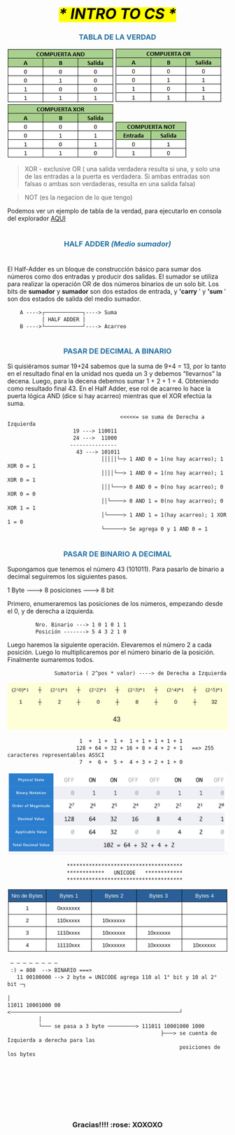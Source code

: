 <h1 align='center'></h1>
<h1 align='center'><mark><i><big>*   INTRO TO CS   *</big></i></mark></h1>

<H3 align='center' style='color:#2471A3' >TABLA DE LA VERDAD</H3>  

![](/scr/MI-Foundations/00-IntroToCS/TablaAND.png)
![](/scr/MI-Foundations/00-IntroToCS/TablaOR.png)
![](/scr/MI-Foundations/00-IntroToCS/TablaXOR.png)
![](/scr/MI-Foundations/00-IntroToCS/TablaNOT.png)

> XOR - exclusive OR ( una salida verdadera resulta si una, y solo una de las entradas a la puerta es verdadera. Si ambas entradas son falsas o ambas son verdaderas, resulta en una salida falsa)

> NOT (es la negacion de lo que tengo)

Podemos ver un ejemplo de tabla de la verdad, para ejecutarlo en consola del explorador [AQUI](https://github.com/Kapelu/Henry-FullStackDeveloper/blob/main/Modulo1-Foundations/00-IntroToCS/homework/01%20-%20TablaVerdad.js)

<h1 align='center'></h1>
<H3 align='center' style='color:#2471A3' >HALF ADDER <i>(Medio sumador)</i></H3>
<h1 align='center'></h1>

El Half-Adder es un bloque de construcción básico para sumar dos números como dos entradas y producir dos salidas. El sumador se utiliza para realizar la operación OR de dos números binarios de un solo bit. Los bits de **sumador** y **sumador** son dos estados de entrada, y **'carry** ' y **'sum** ' son dos estados de salida del medio sumador.

        A ---->┌────────────┐----> Suma
	           │ HALF ADDER │
	    B ---->└────────────┘----> Acarreo	  

<h1 align='center'></h1>
<H3 align='center' style='color:#2471A3' >PASAR DE DECIMAL A BINARIO</H3>  

Si quisiéramos sumar 19+24 sabemos que la suma de 9+4 = 13, por lo tanto en el resultado final en la unidad nos queda un 3 y debemos “llevarnos” la decena. Luego, para la decena debemos sumar 1 + 2 + 1 = 4. Obteniendo como resultado final 43.
En el Half Adder, ese rol de acarreo lo hace la puerta lógica AND (dice si hay acarreo) mientras que el XOR efectúa la suma.

                                        <<<<<= se suma de Derecha a Izquierda
                         19 ---> 110011
                         24 --->  11000
                        ---------------
                          43 ---> 101011
                                  │││││└─> 1 AND 0 = 1(no hay acarreo); 1 XOR 0 = 1
                                  ││││└──> 1 AND 0 = 1(no hay acarreo); 1 XOR 0 = 1
                                  │││└───> 0 AND 0 = 0(no hay acarreo); 0 XOR 0 = 0
                                  ││└────> 0 AND 1 = 0(no hay acarreo); 0 XOR 1 = 1
                                  │└─────> 1 AND 1 = 1(hay acarreo); 1 XOR 1 = 0
                                  └──────> Se agrega 0 y 1 AND 0 = 1


<h1 align='center'></h1>
<H3 align='center' style='color:#2471A3' >PASAR DE BINARIO A DECIMAL</H3>

Supongamos que tenemos el número 43 (101011). Para pasarlo de binario a decimal seguiremos los siguientes pasos.

1 Byte ---> 8 posiciones ---> 8 bit

Primero, enumeraremos las posiciones de los números, empezando desde el 0, y de derecha
a izquierda.

             Nro. Binario ---> 1 0 1 0 1 1
             Posición -------> 5 4 3 2 1 0

Luego haremos la siguiente operación. Elevaremos el número 2 a cada posición. Luego lo multiplicaremos por el número binario de la posición. Finalmente sumaremos todos.

                   Sumatoria ( 2^pos * valor) ----> de Derecha a Izquierda

  ![](/scr/MI-Foundations/00-IntroToCS/binarioAdecimal.jpg)                 
               

                           1  +  1 +  1 +  1 + 1 + 1 + 1 + 1    
                          128 + 64 + 32 + 16 + 8 + 4 + 2 + 1   ==> 255 caracteres representables ASSCI
                           7  +  6 +  5 +  4 + 3 + 2 + 1 + 0  

  
 ![](/scr/MI-Foundations/00-IntroToCS/binario.png)


                       *************************************
                       ************   UNICODE   ************
                       *************************************

![](/scr/MI-Foundations/00-IntroToCS/iunicode.jpg)

     ─ ─ ─ ─ ─ ─ ─ ─
     :) = 800  --> BINARIO ===> 
       11 00100000 --> 2 byte = UNICODE agrega 110 al 1° bit y 10 al 2° bit ─┐
                                                                             │   
    11011 10001000 00 <──────────────────────────────────────────────────────┘
              │
              └─── se pasa a 3 byte ─────────> 111011 10001000 1000 
                                                     ├───> se cuenta de Izquierda a derecha para las 
                                                           posiciones de los bytes


<br>









<h1 align='center'></h1>
<br/> 
<br/> 
<br/> 
<h3 align="center">Gracias!!!!  :rose:   XOXOXO

